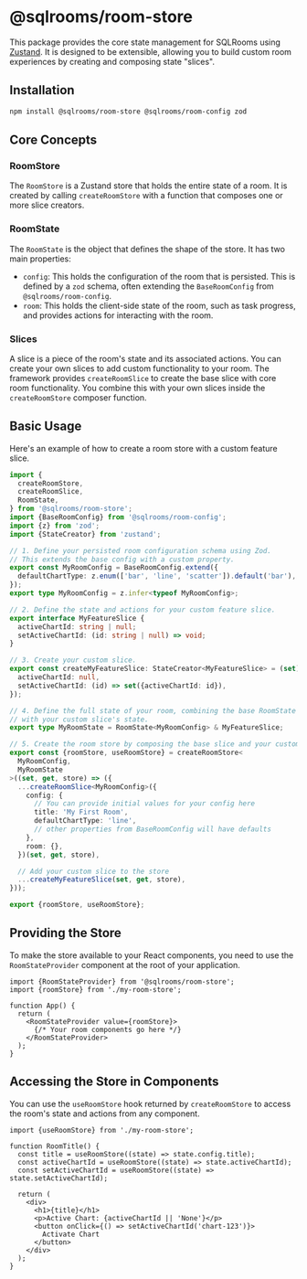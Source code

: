 # @sqlrooms/room-store

This package provides the core state management for SQLRooms using [Zustand](https://github.com/pmndrs/zustand). It is designed to be extensible, allowing you to build custom room experiences by creating and composing state "slices".

## Installation

```bash
npm install @sqlrooms/room-store @sqlrooms/room-config zod
```

## Core Concepts

### RoomStore

The `RoomStore` is a Zustand store that holds the entire state of a room. It is created by calling `createRoomStore` with a function that composes one or more slice creators.

### RoomState

The `RoomState` is the object that defines the shape of the store. It has two main properties:

- `config`: This holds the configuration of the room that is persisted. This is defined by a `zod` schema, often extending the `BaseRoomConfig` from `@sqlrooms/room-config`.
- `room`: This holds the client-side state of the room, such as task progress, and provides actions for interacting with the room.

### Slices

A slice is a piece of the room's state and its associated actions. You can create your own slices to add custom functionality to your room. The framework provides `createRoomSlice` to create the base slice with core room functionality. You combine this with your own slices inside the `createRoomStore` composer function.

## Basic Usage

Here's an example of how to create a room store with a custom feature slice.

```typescript
import {
  createRoomStore,
  createRoomSlice,
  RoomState,
} from '@sqlrooms/room-store';
import {BaseRoomConfig} from '@sqlrooms/room-config';
import {z} from 'zod';
import {StateCreator} from 'zustand';

// 1. Define your persisted room configuration schema using Zod.
// This extends the base config with a custom property.
export const MyRoomConfig = BaseRoomConfig.extend({
  defaultChartType: z.enum(['bar', 'line', 'scatter']).default('bar'),
});
export type MyRoomConfig = z.infer<typeof MyRoomConfig>;

// 2. Define the state and actions for your custom feature slice.
export interface MyFeatureSlice {
  activeChartId: string | null;
  setActiveChartId: (id: string | null) => void;
}

// 3. Create your custom slice.
export const createMyFeatureSlice: StateCreator<MyFeatureSlice> = (set) => ({
  activeChartId: null,
  setActiveChartId: (id) => set({activeChartId: id}),
});

// 4. Define the full state of your room, combining the base RoomState
// with your custom slice's state.
export type MyRoomState = RoomState<MyRoomConfig> & MyFeatureSlice;

// 5. Create the room store by composing the base slice and your custom slice.
export const {roomStore, useRoomStore} = createRoomStore<
  MyRoomConfig,
  MyRoomState
>((set, get, store) => ({
  ...createRoomSlice<MyRoomConfig>({
    config: {
      // You can provide initial values for your config here
      title: 'My First Room',
      defaultChartType: 'line',
      // other properties from BaseRoomConfig will have defaults
    },
    room: {},
  })(set, get, store),

  // Add your custom slice to the store
  ...createMyFeatureSlice(set, get, store),
}));

export {roomStore, useRoomStore};
```

## Providing the Store

To make the store available to your React components, you need to use the `RoomStateProvider` component at the root of your application.

```tsx
import {RoomStateProvider} from '@sqlrooms/room-store';
import {roomStore} from './my-room-store';

function App() {
  return (
    <RoomStateProvider value={roomStore}>
      {/* Your room components go here */}
    </RoomStateProvider>
  );
}
```

## Accessing the Store in Components

You can use the `useRoomStore` hook returned by `createRoomStore` to access the room's state and actions from any component.

```tsx
import {useRoomStore} from './my-room-store';

function RoomTitle() {
  const title = useRoomStore((state) => state.config.title);
  const activeChartId = useRoomStore((state) => state.activeChartId);
  const setActiveChartId = useRoomStore((state) => state.setActiveChartId);

  return (
    <div>
      <h1>{title}</h1>
      <p>Active Chart: {activeChartId || 'None'}</p>
      <button onClick={() => setActiveChartId('chart-123')}>
        Activate Chart
      </button>
    </div>
  );
}
```
